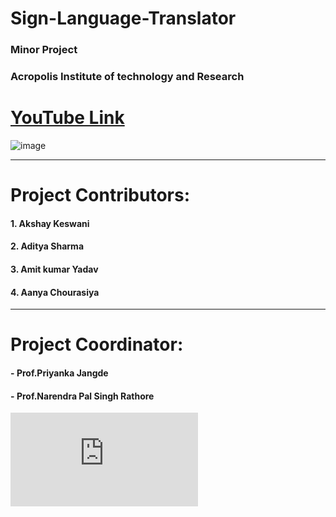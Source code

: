 # Sign-Language-Translator 
### Minor Project

### Acropolis Institute of technology and Research
# [YouTube Link](https://youtu.be/HKTUIFPiwz4)
![image](https://user-images.githubusercontent.com/71098450/201107174-b153b585-9505-4912-b612-83d45a592a3c.png)

<hr>

# Project Contributors:

#### 1. Akshay Keswani

#### 2. Aditya Sharma

#### 3. Amit kumar Yadav

#### 4. Aanya Chourasiya

<hr>

# Project Coordinator:
#### - **Prof.Priyanka Jangde**

#### - **Prof.Narendra Pal Singh Rathore**

![Paper Link](https://www.irjmets.com/paperdetail.php?paperId=19a5e9a047efc275a1c0da054d22ad1f&title=Sign+Language+Translator+using+OpenCV&authpr=Akshay+Keswani)

